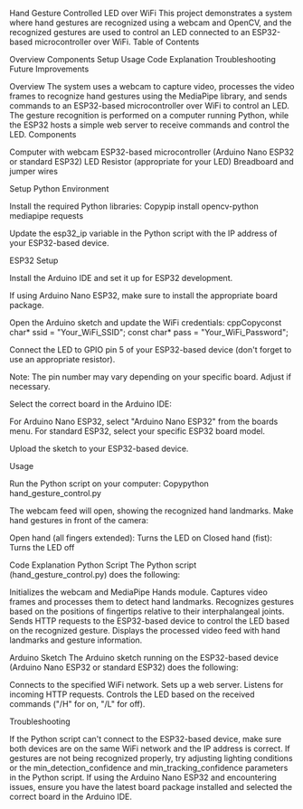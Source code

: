 Hand Gesture Controlled LED over WiFi
This project demonstrates a system where hand gestures are recognized using a webcam and OpenCV, and the recognized gestures are used to control an LED connected to an ESP32-based microcontroller over WiFi.
Table of Contents

Overview
Components
Setup
Usage
Code Explanation
Troubleshooting
Future Improvements

Overview
The system uses a webcam to capture video, processes the video frames to recognize hand gestures using the MediaPipe library, and sends commands to an ESP32-based microcontroller over WiFi to control an LED. The gesture recognition is performed on a computer running Python, while the ESP32 hosts a simple web server to receive commands and control the LED.
Components

Computer with webcam
ESP32-based microcontroller (Arduino Nano ESP32 or standard ESP32)
LED
Resistor (appropriate for your LED)
Breadboard and jumper wires

Setup
Python Environment

Install the required Python libraries:
Copypip install opencv-python mediapipe requests

Update the esp32_ip variable in the Python script with the IP address of your ESP32-based device.

ESP32 Setup

Install the Arduino IDE and set it up for ESP32 development.

If using Arduino Nano ESP32, make sure to install the appropriate board package.


Open the Arduino sketch and update the WiFi credentials:
cppCopyconst char* ssid = "Your_WiFi_SSID";
const char* pass = "Your_WiFi_Password";

Connect the LED to GPIO pin 5 of your ESP32-based device (don't forget to use an appropriate resistor).

Note: The pin number may vary depending on your specific board. Adjust if necessary.


Select the correct board in the Arduino IDE:

For Arduino Nano ESP32, select "Arduino Nano ESP32" from the boards menu.
For standard ESP32, select your specific ESP32 board model.


Upload the sketch to your ESP32-based device.

Usage

Run the Python script on your computer:
Copypython hand_gesture_control.py

The webcam feed will open, showing the recognized hand landmarks.
Make hand gestures in front of the camera:

Open hand (all fingers extended): Turns the LED on
Closed hand (fist): Turns the LED off



Code Explanation
Python Script
The Python script (hand_gesture_control.py) does the following:

Initializes the webcam and MediaPipe Hands module.
Captures video frames and processes them to detect hand landmarks.
Recognizes gestures based on the positions of fingertips relative to their interphalangeal joints.
Sends HTTP requests to the ESP32-based device to control the LED based on the recognized gesture.
Displays the processed video feed with hand landmarks and gesture information.

Arduino Sketch
The Arduino sketch running on the ESP32-based device (Arduino Nano ESP32 or standard ESP32) does the following:

Connects to the specified WiFi network.
Sets up a web server.
Listens for incoming HTTP requests.
Controls the LED based on the received commands ("/H" for on, "/L" for off).

Troubleshooting

If the Python script can't connect to the ESP32-based device, make sure both devices are on the same WiFi network and the IP address is correct.
If gestures are not being recognized properly, try adjusting lighting conditions or the min_detection_confidence and min_tracking_confidence parameters in the Python script.
If using the Arduino Nano ESP32 and encountering issues, ensure you have the latest board package installed and selected the correct board in the Arduino IDE.
